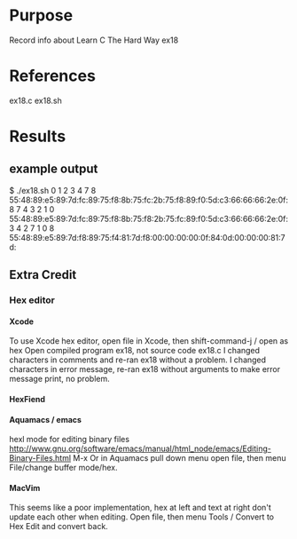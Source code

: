# Purpose
Record info about Learn C The Hard Way ex18

# References
ex18.c
ex18.sh

# Results

## example output

$ ./ex18.sh
0 1 2 3 4 7 8
55:48:89:e5:89:7d:fc:89:75:f8:8b:75:fc:2b:75:f8:89:f0:5d:c3:66:66:66:2e:0f:
8 7 4 3 2 1 0
55:48:89:e5:89:7d:fc:89:75:f8:8b:75:f8:2b:75:fc:89:f0:5d:c3:66:66:66:2e:0f:
3 4 2 7 1 0 8
55:48:89:e5:89:7d:f8:89:75:f4:81:7d:f8:00:00:00:00:0f:84:0d:00:00:00:81:7d:

## Extra Credit

### Hex editor
#### Xcode
To use Xcode hex editor, open file in Xcode, then shift-command-j / open as hex
Open compiled program ex18, not source code ex18.c
I changed characters in comments and re-ran ex18 without a problem.
I changed characters in error message, re-ran ex18 without arguments to make error message print, no problem.

#### HexFiend

#### Aquamacs / emacs
hexl mode for editing binary files
http://www.gnu.org/software/emacs/manual/html_node/emacs/Editing-Binary-Files.html
M-x <filename>
Or in Aquamacs pull down menu open file, then menu File/change buffer mode/hex.

#### MacVim
This seems like a poor implementation, hex at left and text at right don't update each other when editing.
Open file, then menu Tools / Convert to Hex
Edit and convert back.

